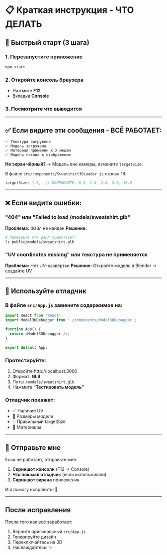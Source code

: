 # 📋 Краткая инструкция - ЧТО ДЕЛАТЬ

## 🚀 Быстрый старт (3 шага)

### 1. Перезапустите приложение
```bash
npm start
```

### 2. Откройте консоль браузера
- Нажмите **F12**
- Вкладка **Console**

### 3. Посмотрите что выводится

---

## ✅ Если видите эти сообщения - ВСЁ РАБОТАЕТ:

```
✅ Текстура загружена
✅ Модель загружена  
✅ Материал применён к X мешам
✅ Модель готова к отображению
```

**Но экран чёрный?** → Модель вне камеры, измените `targetSize`:

В файле `src/components/Sweatshirt3DLoader.js` строка 16:
```javascript
targetSize: 1.5,  // ПОПРОБУЙТЕ: 0.5, 1.0, 2.0, 5.0, 10.0
```

---

## ❌ Если видите ошибки:

### "404" или "Failed to load /models/sweatshirt.glb"
**Проблема:** Файл не найден
**Решение:** 
```bash
# Проверьте что файл существует:
ls public/models/sweatshirt.glb
```

### "UV coordinates missing" или текстура не применяется
**Проблема:** Нет UV-развёртки
**Решение:** Откройте модель в Blender → создайте UV

---

## 🔧 Используйте отладчик

### В файле `src/App.js` замените содержимое на:

```javascript
import React from 'react';
import Model3DDebugger from './components/Model3DDebugger';

function App() {
  return <Model3DDebugger />;
}

export default App;
```

### Протестируйте:
1. Откройте http://localhost:3000
2. Формат: **GLB**
3. Путь: `/models/sweatshirt.glb`
4. Нажмите **"Тестировать модель"**

### Отладчик покажет:
- ✅ Наличие UV
- 📐 Размеры модели  
- 💡 Правильный targetSize
- 🎨 Материалы

---

## 📸 Отправьте мне

Если не работает, отправьте мне:

1. **Скриншот консоли** (F12 → Console)
2. **Что показал отладчик** (если использовали)
3. **Скриншот экрана** приложения

И я помогу исправить! 🚀

---

## После исправления

После того как всё заработает:

1. Верните оригинальный `src/App.js`
2. Генерируйте дизайн
3. Переключайтесь на 3D
4. Наслаждайтесь! ✨
